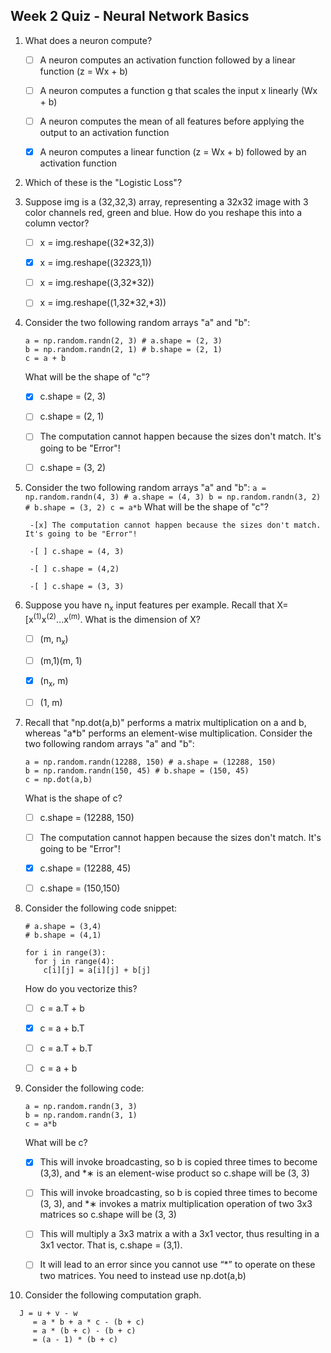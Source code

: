 ## Week 2 Quiz - Neural Network Basics

1. What does a neuron compute?


	-[ ] A neuron computes an activation function followed by a linear function (z = Wx + b)

	-[ ] A neuron computes a function g that scales the input x linearly (Wx + b)

	-[ ] A neuron computes the mean of all features before applying the output to an activation function

	-[x] A neuron computes a linear function (z = Wx + b) followed by an activation function

2. Which of these is the "Logistic Loss"?

	

3. Suppose img is a (32,32,3) array, representing a 32x32 image with 3 color channels red, green and blue. How do you reshape this into a column vector?

	-[ ] x = img.reshape((32*32,3))

	-[x] x = img.reshape((32*32*3,1))

	-[ ] x = img.reshape((3,32*32))

	-[ ] x = img.reshape((1,32*32,*3))

4. Consider the two following random arrays "a" and "b":
	```
	a = np.random.randn(2, 3) # a.shape = (2, 3)
	b = np.random.randn(2, 1) # b.shape = (2, 1)
	c = a + b 
	```
	What will be the shape of "c"?

	-[x] c.shape = (2, 3)

	-[ ] c.shape = (2, 1)

	-[ ] The computation cannot happen because the sizes don't match. It's going to be "Error"!

	-[ ] c.shape = (3, 2)

5. Consider the two following random arrays "a" and "b":
		```
		a = np.random.randn(4, 3) # a.shape = (4, 3)
		b = np.random.randn(3, 2) # b.shape = (3, 2)
		c = a*b
		```
		What will be the shape of "c"?

		-[x] The computation cannot happen because the sizes don't match. It's going to be "Error"!

		-[ ] c.shape = (4, 3)

		-[ ] c.shape = (4,2)

		-[ ] c.shape = (3, 3)

6. Suppose you have n<sub>x</sub>  input features per example. Recall that X=[x<sup>(1)</sup>x<sup>(2)</sup>...x<sup>(m)</sup>. 
   What is the dimension of X?
	
	-[ ] (m, n<sub>x</sub>)
	
	-[ ] (m,1)(m, 1)

	-[x] (n<sub>x</sub>, m)

	-[ ] (1, m)

7. Recall that "np.dot(a,b)" performs a matrix multiplication on a and b, whereas "a*b" performs an element-wise multiplication.
   Consider the two following random arrays "a" and "b":
	```
	a = np.random.randn(12288, 150) # a.shape = (12288, 150)
	b = np.random.randn(150, 45) # b.shape = (150, 45)
	c = np.dot(a,b)
	```
	What is the shape of c?

	-[ ] c.shape = (12288, 150)

	-[ ] The computation cannot happen because the sizes don't match. It's going to be "Error"!

	-[x] c.shape = (12288, 45)

	-[ ] c.shape = (150,150)

8. Consider the following code snippet:
	```
	# a.shape = (3,4)
	# b.shape = (4,1)

	for i in range(3):
	  for j in range(4):
	    c[i][j] = a[i][j] + b[j]
	```
	How do you vectorize this?

	-[ ] c = a.T + b
	
	-[x] c = a + b.T

	-[ ] c = a.T + b.T

	-[ ] c = a + b

9. Consider the following code:
	```
	a = np.random.randn(3, 3)
	b = np.random.randn(3, 1)
	c = a*b
	```
	What will be c? 

	-[x] This will invoke broadcasting, so b is copied three times to become (3,3), and *∗ is an element-wise product so c.shape will be (3, 3)

	-[ ] This will invoke broadcasting, so b is copied three times to become (3, 3), and *∗ invokes a matrix multiplication operation of two 3x3 matrices so c.shape will be (3, 3)

	-[ ] This will multiply a 3x3 matrix a with a 3x1 vector, thus resulting in a 3x1 vector. That is, c.shape = (3,1).

	-[ ] It will lead to an error since you cannot use “*” to operate on these two matrices. You need to instead use np.dot(a,b)

10. Consider the following computation graph.

 ```
   J = u + v - w
      = a * b + a * c - (b + c)
      = a * (b + c) - (b + c)
      = (a - 1) * (b + c)
  ```